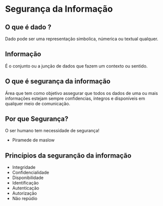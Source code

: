 # Segurança da Informação

## O que é dado ?

Dado pode ser uma representação simbolica, númerica ou textual qualquer.

## Informação

É o conjunto ou a junção de dados que fazem um contexto ou sentido.

## O que é segurança da informação

Área que tem como objetivo assegurar que todos os dados de uma ou mais informações estejam sempre confidencias, íntegros e disponíveis em qualquer meio de comunicação.

## Por que Segurança?

O ser humano tem necessidade de segurança!

- Piramede de maslow

## Princípios da seguranção da informação

- Integridade
- Confidencialidade
- Disponibilidade
- Identificação
- Autenticação
- Autorização
- Não repúdio
